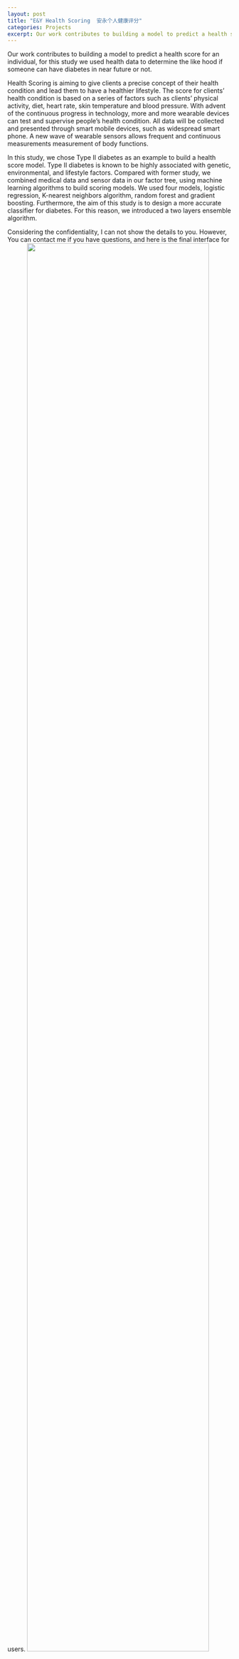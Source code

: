 ```yaml
---
layout: post
title: "E&Y Health Scoring  安永个人健康评分"
categories: Projects
excerpt: Our work contributes to building a model to predict a health score for an individual, for this study we used health data to determine the like hood if someone can have diabetes in near future or not.
---
```

Our work contributes to building a model to predict a health score for an
individual, for this study we used health data to determine the like hood if
someone can have diabetes in near future or not.                                                                                                                                                         

Health Scoring is aiming to give clients a precise concept of their health condition and lead them to have a healthier lifestyle. The score for clients’ health condition is based on a series of factors such as clients’ physical activity, diet, heart rate, skin temperature and blood pressure. With advent of the continuous progress in technology, more and more wearable devices can test and supervise people’s health condition. All data will be collected and presented through smart mobile devices, such as widespread smart phone. A new wave of wearable sensors allows frequent and continuous measurements measurement of body functions.

In this study, we chose Type II diabetes as an example to build a health score model. Type II diabetes is known to be highly associated with genetic, environmental, and lifestyle factors. Compared with former study, we combined medical data and sensor data in our factor tree, using machine learning algorithms to build scoring models. We used four models, logistic regression, K-nearest neighbors algorithm, random forest and gradient boosting. Furthermore, the aim of this study is to design a more accurate classifier for diabetes. For this reason, we introduced a two layers ensemble algorithm.

Considering the confidentiality, I can not show the details to you. However, You can contact me if you have questions, and here is the final interface for users.
<img src="https://i.ibb.co/GWvGyHp/1.png" width="90%"/>
